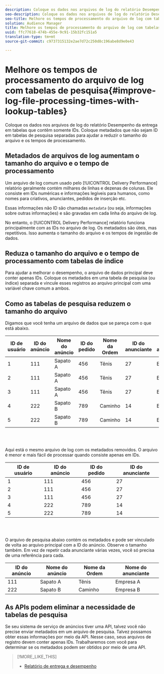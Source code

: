 ```yaml
---
description: Coloque os dados nos arquivos de log do relatório Desempenho da entrega em tabelas que contêm somente IDs. Coloque metadados que não sejam ID em tabelas de pesquisa separadas para ajudar a reduzir o tamanho do arquivo e os tempos de processamento.
seo-description: Coloque os dados nos arquivos de log do relatório Desempenho da entrega em tabelas que contêm somente IDs. Coloque metadados que não sejam ID em tabelas de pesquisa separadas para ajudar a reduzir o tamanho do arquivo e os tempos de processamento.
seo-title: Melhore os tempos de processamento do arquivo de log com tabelas de pesquisa
solution: Audience Manager
title: Melhore os tempos de processamento do arquivo de log com tabelas de pesquisa
uuid: ffc77618-474b-455e-9c91-15b32fc151a5
translation-type: tm+mt
source-git-commit: c9737315132e2ae7d72c250d8c196abe8d9e0e43

---
```



# Melhore os tempos de processamento do arquivo de log com tabelas de pesquisa{#improve-log-file-processing-times-with-lookup-tables}

Coloque os dados nos arquivos de log do relatório Desempenho da entrega em tabelas que contêm somente IDs. Coloque metadados que não sejam ID em tabelas de pesquisa separadas para ajudar a reduzir o tamanho do arquivo e os tempos de processamento.

<!-- 

c_lookup_tables.xml

 -->

## Metadados de arquivos de log aumentam o tamanho do arquivo e o tempo de processamento

Um arquivo de log comum usado pelo [!UICONTROL Delivery Performance] relatório geralmente contém milhares de linhas e dezenas de colunas. Ele consiste em IDs numéricas e informações legíveis para humanos, como nomes para criativos, anunciantes, pedidos de inserção etc.

Essas informações não ID são chamadas *`metadata`* (ou seja, informações sobre outras informações) e são gravadas em cada linha do arquivo de log.

No entanto, o [!UICONTROL Delivery Performance] relatório funciona principalmente com as IDs no arquivo de log. Os metadados são úteis, mas repetitivos. Isso aumenta o tamanho do arquivo e os tempos de ingestão de dados.

## Reduza o tamanho do arquivo e o tempo de processamento com tabelas de índice

Para ajudar a melhorar o desempenho, o arquivo de dados principal deve conter apenas IDs. Coloque os metadados em uma tabela de pesquisa (ou índice) separada e vincule esses registros ao arquivo principal com uma variável chave comum a ambos.

## Como as tabelas de pesquisa reduzem o tamanho do arquivo

Digamos que você tenha um arquivo de dados que se pareça com o que está abaixo.

| ID de usuário | ID do anúncio | Nome do anúncio | ID do pedido | Nome da Ordem | ID do anunciante | Nome do anunciante |
|---|---|---|---|---|---|---|
| 1 | 111 | Sapato A | 456 | Tênis | 27 | Empresa A |
| 2 | 111 | Sapato A | 456 | Tênis | 27 | Empresa A |
| 3 | 111 | Sapato A | 456 | Tênis | 27 | Empresa A |
| 4 | 222 | Sapato B | 789 |  Caminho | 14 | Empresa B |
| 5 | 222 | Sapato B | 789 |  Caminho | 14 | Empresa B |

<br> 

Aqui está o mesmo arquivo de log com os metadados removidos. O arquivo é menor e mais fácil de processar quando consiste apenas em IDs.

| ID de usuário | ID do anúncio | ID do pedido | ID do anunciante |
|---|---|---|---|
| 1 | 111 | 456 | 27 |
| 2 | 111 | 456 | 27 |
| 3 | 111 | 456 | 27 |
| 4 | 222 | 789 | 14 |
| 5 | 222 | 789 | 14 |

<br> 

O arquivo de pesquisa abaixo contém os metadados e pode ser vinculado de volta ao arquivo principal com a ID do anúncio. Observe o tamanho também. Em vez de repetir cada anunciante várias vezes, você só precisa de uma referência para cada.

| ID do anúncio | Nome do anúncio | Nome da Ordem | Nome do anunciante |
|---|---|---|---|
| 111 | Sapato A | Tênis | Empresa A |
| 222 | Sapato B |  Caminho | Empresa B |

## As APIs podem eliminar a necessidade de tabelas de pesquisa

Se seu sistema de serviço de anúncios tiver uma API, talvez você não precise enviar metadados em um arquivo de pesquisa. Talvez possamos obter essas informações por meio da API. Nesse caso, seus arquivos de registro devem conter apenas IDs. Trabalharemos com você para determinar se os metadados podem ser obtidos por meio de uma API.

>[!MORE_LIKE_THIS]
>
>* [Relatório de entrega e desempenho](../../reporting/dynamic-reports/delivery-performance-report.md)

